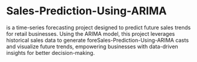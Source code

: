 # Sales-Prediction-Using-ARIMA
is a time-series forecasting project designed to predict future sales trends for retail businesses. Using the ARIMA model, this project leverages historical sales data to generate foreSales-Prediction-Using-ARIMA casts and visualize future trends, empowering businesses with data-driven insights for better decision-making.
